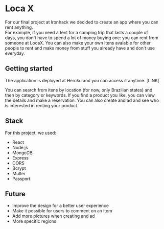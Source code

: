 # Loca X

For our final project at Ironhack we decided to create an app where you can rent anything.  
For example, if you need a tent for a camping trip that lasts a couple of days, you don't have to spend a lot of money buying one: you can rent from someone at LocaX. 
You can also make your own itens avaiable for other people to rent and make money from stuff you already have and don't use everyday. 


## Getting started

The application is deployed at Heroku and you can access it anytime.
[LINK]  

You can search from itens by location (for now, only Brazilian states) and then by category or keywords. If you find a product you like, you can view the details and make a reservation. 
You can also create and ad and see who is interested in renting your product.

## Stack
For this project, we used:
- React
- Node.js
- MongoDB
- Express
- CORS
- Bcrypt
- Multer
- Passport

## Future
- Improve the design for a better user experience 
- Make it possible for users to comment on an item
- Add more pictures when creating and ad
- More specific regions
